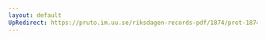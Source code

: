```yaml
---
layout: default
UpRedirect: https://pruto.im.uu.se/riksdagen-records-pdf/1874/prot-1874--fk--408/prot-1874--fk--408_003.pdf
---
```

